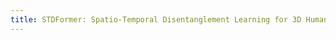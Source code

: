 ```yaml
---
title: STDFormer: Spatio-Temporal Disentanglement Learning for 3D Human Mesh Recovery from Monocular Videos with Transformer
---
```




